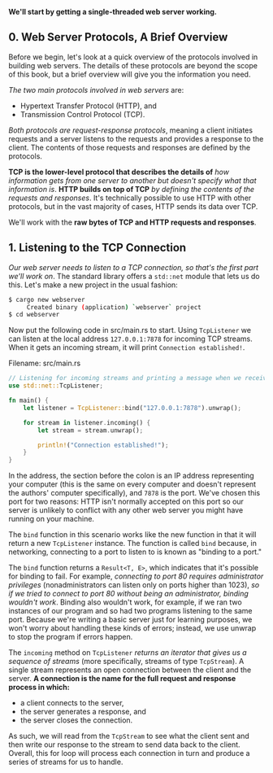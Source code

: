 **We'll start by getting a single-threaded web server working.**

## 0. Web Server Protocols, A Brief Overview

Before we begin, let's look at a quick overview of the protocols involved in building web servers. The details of these protocols are beyond the scope of this book, but a brief overview will give you the information you need.

_The two main protocols involved in web servers_ are:

- Hypertext Transfer Protocol (HTTP), and
- Transmission Control Protocol (TCP).

_Both protocols are request-response protocols_, meaning a client initiates requests and a server listens to the requests and provides a response to the client. The contents of those requests and responses are defined by the protocols.

**TCP is the lower-level protocol that describes the details of** _how information gets from one server to another but doesn't specify what that information is_. **HTTP builds on top of TCP** _by defining the contents of the requests and responses_. It's technically possible to use HTTP with other protocols, but in the vast majority of cases, HTTP sends its data over TCP.

We'll work with the **raw bytes of TCP and HTTP requests and responses**.

## 1. Listening to the TCP Connection

*Our web server needs to listen to a TCP connection, so that's the first part we'll work on*. The standard library offers a `std::net` module that lets us do this. Let's make a new project in the usual fashion:

```sh
$ cargo new webserver
     Created binary (application) `webserver` project
$ cd webserver
```

Now put the following code in src/main.rs to start. Using `TcpListener` we can listen at the local address `127.0.0.1:7878` for incoming TCP streams. When it gets an incoming stream, it will print `Connection established!`.

Filename: src/main.rs

```rust
// Listening for incoming streams and printing a message when we receive a stream
use std::net::TcpListener;

fn main() {
    let listener = TcpListener::bind("127.0.0.1:7878").unwrap();

    for stream in listener.incoming() {
        let stream = stream.unwrap();

        println!("Connection established!");
    }
}
```

In the address, the section before the colon is an IP address representing your computer (this is the same on every computer and doesn't represent the authors' computer specifically), and `7878` is the port. We've chosen this port for two reasons: HTTP isn't normally accepted on this port so our server is unlikely to conflict with any other web server you might have running on your machine.

The `bind` function in this scenario works like the new function in that it will return a new `TcpListener` instance. The function is called `bind` because, in networking, connecting to a port to listen to is known as "binding to a port."

The `bind` function returns a `Result<T, E>`, which indicates that it's possible for binding to fail. For example, *connecting to port 80 requires administrator privileges* (nonadministrators can listen only on ports higher than 1023), *so if we tried to connect to port 80 without being an administrator, binding wouldn't work*. Binding also wouldn't work, for example, if we ran two instances of our program and so had two programs listening to the same port. Because we're writing a basic server just for learning purposes, we won't worry about handling these kinds of errors; instead, we use unwrap to stop the program if errors happen.

The `incoming` method on `TcpListener` *returns an iterator that gives us a sequence of streams* (more specifically, streams of type `TcpStream`). A single stream represents an open connection between the client and the server. **A connection is the name for the full request and response process in which:**

- a client connects to the server,
- the server generates a response, and
- the server closes the connection.

As such, we will read from the `TcpStream` to see what the client sent and then write our response to the stream to send data back to the client. Overall, this for loop will process each connection in turn and produce a series of streams for us to handle.
